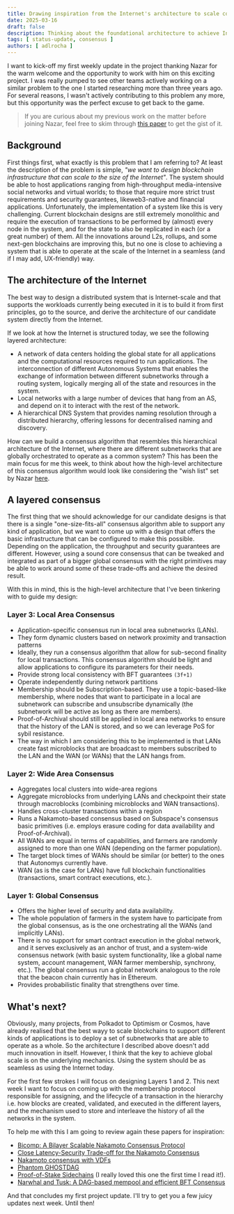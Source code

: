 ```yaml
---
title: Drawing inspiration from the Internet's architecture to scale consensus
date: 2025-03-16
draft: false
description: Thinking about the foundational architecture to achieve Internet scale.
tags: [ status-update, consensus ]
authors: [ adlrocha ]
---
```


I want to kick-off my first weekly update in the project thanking Nazar for the warm welcome and the opportunity to work with him on this exciting project. I was really pumped to see other teams actively working on a similar problem to the one I started researching more than three years ago. For several reasons, I wasn't actively contributing to this problem any more, but this opportunity was the perfect excuse to get back to the game.

<!--more-->

> If you are curious about my previous work on the matter before joining Nazar, feel free to skim through [this paper](https://research.protocol.ai/publications/hierarchical-consensus-a-horizontal-scaling-framework-for-blockchains/delarocha2022.pdf) to get the gist of it.

## Background
First things first, what exactly is this problem that I am referring to? At least the description of the problem is simple, _"we want to design blockchain infrastructure that can scale to the size of the Internet"_. The system should be able to host applications ranging from high-throughput media-intensive social networks and virtual worlds; to those that require more strict trust requirements and security guarantees, likeweb3-native and financial applications.
Unfortunately, the implementation of a system like this is very challenging. Current blockchain designs are still extremely monolithic and require the execution of transactions to be performed by (almost) every node in the system, and for the state to also be replicated in each (or a great number) of them. All the innovations around L2s, rollups, and some next-gen blockchains are improving this, but no one is close to achieving a system that is able to operate at the scale of the Internet in a seamless (and if I may add, UX-friendly) way.

## The architecture of the Internet
The best way to design a distributed system that is Internet-scale and that supports the workloads currently being executed in it is to build it from first principles, go to the source, and derive the architecture of our candidate system directly from the Internet.

If we look at how the Internet is structured today, we see the following layered architecture:

* A network of data centers holding the global state for all applications and the computational resources required to run applications.
The interconnection of different Autonomous Systems that enables the exchange of information between different subnetworks through a routing system, logically merging all of the state and resources in the system.
* Local networks with a large number of devices that hang from an AS, and depend on it to interact with the rest of the network.
* A hierarchical DNS System that provides naming resolution through a distributed hierarchy, offering lessons for decentralised naming and discovery.

How can we build a consensus algorithm that resembles this hierarchical architecture of the Internet, where there are different subnetworks that are globally orchestrated to operate as a common system? This has been the main focus for me this week, to think about how the high-level architecture of this consensus algorithm would look like considering the "wish list" set by Nazar [here](https://gist.github.com/nazar-pc/760505c5ad7d56c20b2c75c1484e672f).

## A layered consensus
The first thing that we should acknowledge for our candidate designs is that there is a single "one-size-fits-all" consensus algorithm able to support any kind of application, but we want to come up with a design that offers the basic infrastructure that can be configured to make this possible. Depending on the application, the throughput and security guarantees are different. However, using a sound core consensus that can be tweaked and integrated as part of a bigger global consensus with the right primitives may be able to work around some of these trade-offs and achieve the desired result.

With this in mind, this is the high-level architecture that I've been tinkering with to guide my design:

### Layer 3: Local Area Consensus
- Application-specific consensus run in local area subnetworks (LANs).
- They form dynamic clusters based on network proximity and transaction patterns
- Ideally, they run a consensus algorithm that allow for sub-second finality for local transactions. This consensus algorithm should be light and allow applications to configure its parameters for their needs.
- Provide strong local consistency with BFT guarantees `(3f+1)`
- Operate independently during network partitions
- Membership should be Subscription-based. They use a topic-based-like membership, where nodes that want to participate in a local are subnetwork can subscribe and unsubscribe dynamically (the subnetwork will be active as long as there are members).
- Proof-of-Archival should still be applied in local area networks to ensure that the history of the LAN is stored, and so we can leverage PoS for sybil resistance.
- The way in which I am considering this to be implemented is that LANs create fast microblocks that are broadcast to members subscribed to the LAN and the WAN (or WANs) that the LAN hangs from.

### Layer 2: Wide Area Consensus
- Aggregates local clusters into wide-area regions
- Aggregate microblocks from underlying LANs and checkpoint their state through macroblocks (combining microblocks and WAN transactions).
- Handles cross-cluster transactions within a region
- Runs a Nakamoto-based consensus based on Subspace's consensus basic primitives (i.e. employs erasure coding for data availability and Proof-of-Archival).
- All WANs are equal in terms of capabilities, and farmers are randomly assigned to more than one WAN (depending on the farmer population).
- The target block times of WANs should be similar (or better) to the ones that Autonomys currently have.
- WAN (as is the case for LANs) have full blockchain functionalities (transactions, smart contract executions, etc.).

### Layer 1: Global Consensus
- Offers the higher level of security and data availability.
- The whole population of farmers in the system have to participate from the global consensus, as is the one orchestrating all the WANs (and implicitly LANs).
- There is no support for smart contract execution in the global network, and it serves exclusively as an anchor of trust, and a system-wide consensus network (with basic system functionality, like a global name system, account management, WAN farmer membership, synchrony, etc.). The global consensus run a global network analogous to the role that the beacon chain currently has in Ethereum.
- Provides probabilistic finality that strengthens over time.

## What's next?
Obviously, many projects, from Polkadot to Optimism or Cosmos, have already realised that the best wayy to scale blockchains to support different kinds of applications is to deploy a set of subnetworks that are able to operate as a whole. So the architecture I described above doesn't add much innovation in itself. However, I think that the key to achieve global scale is on the underlying mechanics. Using the system should be as seamless as using the Internet today.

For the first few strokes I will focus on designing Layers 1 and 2. This next week I want to focus on coming up with the membership protocol responsible for assigning, and the lifecycle of a transaction in the hierarchy i.e. how blocks are created, validated, and executed in the different layers, and the mechanism used to store and interleave the history of all the networks in the system.

To help me with this I am going to review again these papers for inspiration:
- [Bicomp: A Bilayer Scalable Nakamoto Consensus Protocol](https://arxiv.org/abs/1809.01593)
- [Close Latency-Security Trade-off for the Nakamoto Consensus](https://arxiv.org/abs/2011.14051)
- [Nakamoto consensus with VDFs](https://ar5iv.labs.arxiv.org/html/1908.06394)
- [Phantom GHOSTDAG](https://eprint.iacr.org/2018/104.pdf)
- [Proof-of-Stake Sidechains](https://eprint.iacr.org/2018/1239.pdf) (I really loved this one the first time I read it!).
- [Narwhal and Tusk: A DAG-based mempool and efficient BFT Consensus](https://arxiv.org/pdf/2105.11827)

And that concludes my first project update. I'll try to get you a few juicy updates next week. Until then!
